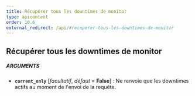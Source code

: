 ```yaml
---
title: Récupérer tous les downtimes de monitor
type: apicontent
order: 10.6
external_redirect: /api/#recuperer-tous-les-downtimes-de-monitor
---
```


## Récupérer tous les downtimes de monitor
##### ARGUMENTS
* **`current_only`** [*facultatif*, *défaut* = **False**] :
    Ne renvoie que les downtimes actifs au moment de l'envoi de la requête.

